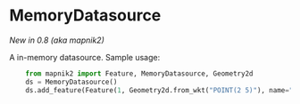 <!-- Name: MemoryDatasource -->
<!-- Version: 2 -->
<!-- Last-Modified: 2011/09/01 13:38:53 -->
<!-- Author: Ollie -->
# MemoryDatasource

*New in 0.8 (aka mapnik2)*

A in-memory datasource. Sample usage:

```python    
    from mapnik2 import Feature, MemoryDatasource, Geometry2d
    ds = MemoryDatasource()
    ds.add_feature(Feature(1, Geometry2d.from_wkt("POINT(2 5)"), name="Alberto"))
```